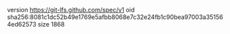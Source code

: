 version https://git-lfs.github.com/spec/v1
oid sha256:8081c1dc52b49e1769e5afbb8068e7c32e24fb1c90bea97003a351564ed62573
size 1868
